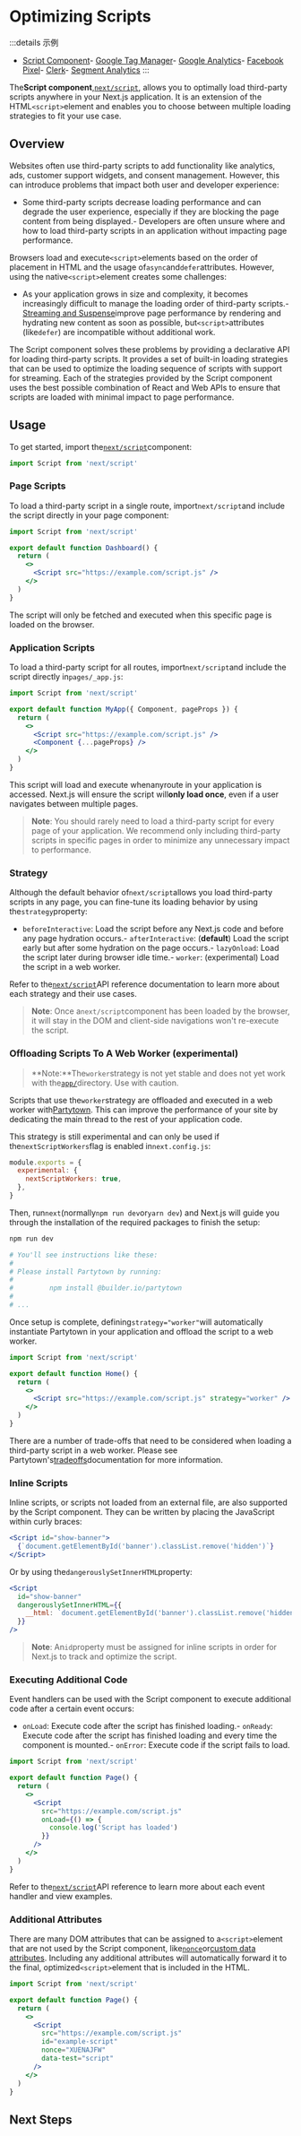 # Optimizing Scripts

:::details 示例
- [Script Component](https://github.com/vercel/next.js/tree/canary/examples/script-component)- [Google Tag Manager](https://github.com/vercel/next.js/tree/canary/examples/with-google-tag-manager)- [Google Analytics](https://github.com/vercel/next.js/tree/canary/examples/with-google-analytics)- [Facebook Pixel](https://github.com/vercel/next.js/tree/canary/examples/with-facebook-pixel)- [Clerk](https://github.com/vercel/next.js/tree/canary/examples/with-clerk)- [Segment Analytics](https://github.com/vercel/next.js/tree/canary/examples/with-segment-analytics)
:::

The**Script component**,[`next/script`](/docs/api-reference/next/script), allows you to optimally load third-party scripts anywhere in your Next.js application. It is an extension of the HTML`<script>`element and enables you to choose between multiple loading strategies to fit your use case.

## Overview

Websites often use third-party scripts to add functionality like analytics, ads, customer support widgets, and consent management. However, this can introduce problems that impact both user and developer experience:

- Some third-party scripts decrease loading performance and can degrade the user experience, especially if they are blocking the page content from being displayed.- Developers are often unsure where and how to load third-party scripts in an application without impacting page performance.

Browsers load and execute`<script>`elements based on the order of placement in HTML and the usage of`async`and`defer`attributes. However, using the native`<script>`element creates some challenges:

- As your application grows in size and complexity, it becomes increasingly difficult to manage the loading order of third-party scripts.- [Streaming and Suspense](https://beta.nextjs.org/docs/data-fetching/streaming-and-suspense)improve page performance by rendering and hydrating new content as soon as possible, but`<script>`attributes (like`defer`) are incompatible without additional work.

The Script component solves these problems by providing a declarative API for loading third-party scripts. It provides a set of built-in loading strategies that can be used to optimize the loading sequence of scripts with support for streaming. Each of the strategies provided by the Script component uses the best possible combination of React and Web APIs to ensure that scripts are loaded with minimal impact to page performance.

## Usage

To get started, import the[`next/script`](/docs/api-reference/next/script)component:

```jsx
import Script from 'next/script'

```

### Page Scripts

To load a third-party script in a single route, import`next/script`and include the script directly in your page component:

```jsx
import Script from 'next/script'

export default function Dashboard() {
  return (
    <>
      <Script src="https://example.com/script.js" />
    </>
  )
}

```

The script will only be fetched and executed when this specific page is loaded on the browser.

### Application Scripts

To load a third-party script for all routes, import`next/script`and include the script directly in`pages/_app.js`:

```jsx
import Script from 'next/script'

export default function MyApp({ Component, pageProps }) {
  return (
    <>
      <Script src="https://example.com/script.js" />
      <Component {...pageProps} />
    </>
  )
}

```

This script will load and execute whenanyroute in your application is accessed. Next.js will ensure the script will**only load once**, even if a user navigates between multiple pages.

> **Note**: You should rarely need to load a third-party script for every page of your application. We recommend only including third-party scripts in specific pages in order to minimize any unnecessary impact to performance.

### Strategy

Although the default behavior of`next/script`allows you load third-party scripts in any page, you can fine-tune its loading behavior by using the`strategy`property:

- `beforeInteractive`: Load the script before any Next.js code and before any page hydration occurs.- `afterInteractive`: (**default**) Load the script early but after some hydration on the page occurs.- `lazyOnload`: Load the script later during browser idle time.- `worker`: (experimental) Load the script in a web worker.

Refer to the[`next/script`](/docs/api-reference/next/script#strategy)API reference documentation to learn more about each strategy and their use cases.

> **Note**: Once a`next/script`component has been loaded by the browser, it will stay in the DOM and client-side navigations won't re-execute the script.

### Offloading Scripts To A Web Worker (experimental)

> **Note:**The`worker`strategy is not yet stable and does not yet work with the[`app/`](https://beta.nextjs.org/docs/routing/defining-routes)directory. Use with caution.

Scripts that use the`worker`strategy are offloaded and executed in a web worker with[Partytown](https://partytown.builder.io/). This can improve the performance of your site by dedicating the main thread to the rest of your application code.

This strategy is still experimental and can only be used if the`nextScriptWorkers`flag is enabled in`next.config.js`:

```js
module.exports = {
  experimental: {
    nextScriptWorkers: true,
  },
}

```

Then, run`next`(normally`npm run dev`or`yarn dev`) and Next.js will guide you through the installation of the required packages to finish the setup:

```bash
npm run dev

# You'll see instructions like these:
#
# Please install Partytown by running:
#
#         npm install @builder.io/partytown
#
# ...

```

Once setup is complete, defining`strategy="worker"`will automatically instantiate Partytown in your application and offload the script to a web worker.

```jsx
import Script from 'next/script'

export default function Home() {
  return (
    <>
      <Script src="https://example.com/script.js" strategy="worker" />
    </>
  )
}

```

There are a number of trade-offs that need to be considered when loading a third-party script in a web worker. Please see Partytown's[tradeoffs](https://partytown.builder.io/trade-offs)documentation for more information.

### Inline Scripts

Inline scripts, or scripts not loaded from an external file, are also supported by the Script component. They can be written by placing the JavaScript within curly braces:

```jsx
<Script id="show-banner">
  {`document.getElementById('banner').classList.remove('hidden')`}
</Script>

```

Or by using the`dangerouslySetInnerHTML`property:

```jsx
<Script
  id="show-banner"
  dangerouslySetInnerHTML={{
    __html: `document.getElementById('banner').classList.remove('hidden')`,
  }}
/>

```

> **Note**: An`id`property must be assigned for inline scripts in order for Next.js to track and optimize the script.

### Executing Additional Code

Event handlers can be used with the Script component to execute additional code after a certain event occurs:

- `onLoad`: Execute code after the script has finished loading.- `onReady`: Execute code after the script has finished loading and every time the component is mounted.- `onError`: Execute code if the script fails to load.

```jsx
import Script from 'next/script'

export default function Page() {
  return (
    <>
      <Script
        src="https://example.com/script.js"
        onLoad={() => {
          console.log('Script has loaded')
        }}
      />
    </>
  )
}

```

Refer to the[`next/script`](/docs/api-reference/next/script#onload)API reference to learn more about each event handler and view examples.

### Additional Attributes

There are many DOM attributes that can be assigned to a`<script>`element that are not used by the Script component, like[`nonce`](https://developer.mozilla.org/en-US/docs/Web/HTML/Global_attributes/nonce)or[custom data attributes](https://developer.mozilla.org/en-US/docs/Web/HTML/Global_attributes/data-*). Including any additional attributes will automatically forward it to the final, optimized`<script>`element that is included in the HTML.

```jsx
import Script from 'next/script'

export default function Page() {
  return (
    <>
      <Script
        src="https://example.com/script.js"
        id="example-script"
        nonce="XUENAJFW"
        data-test="script"
      />
    </>
  )
}

```

## Next Steps


